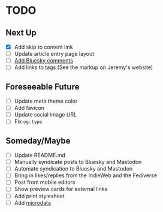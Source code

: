 # TODO

## Next Up
- [x] Add skip to content link
- [ ] Update article entry page layout
- [ ] [Add Bluesky comments](https://brittanyellich.com/bluesky-comments-likes/)
- [ ] Add links to tags (See the markup on Jeremy's website)

## Foreseeable Future
 - [ ] Update meta theme color
 - [ ] Add favicon
 - [ ] Update social image URL
 - [ ] Fix `og:type`

## Someday/Maybe

- [ ] Update README.md
- [ ] Manually syndicate posts to Bluesky and Mastodon
- [ ] Automate syndication to Bluesky and Mastodon
- [ ] Bring in likes/replies from the IndieWeb and the Fediverse
- [ ] Post from mobile editors
- [ ] Show preview cards for external links
- [ ] Add print stylesheet
- [ ] Add [microdata](https://schema.org/docs/gs.html)
